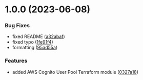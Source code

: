 # 1.0.0 (2023-06-08)


### Bug Fixes

* fixed README ([a32abaf](https://github.com/data-platform-hq/terraform-aws-cognito-user-pool/commit/a32abaf5209d01435b7fe246999046ca3f07ebf5))
* fixed typo ([1fe91f4](https://github.com/data-platform-hq/terraform-aws-cognito-user-pool/commit/1fe91f4f0c0b491e729f6dcc3b015b76b0e7e67e))
* formatting ([95ad55a](https://github.com/data-platform-hq/terraform-aws-cognito-user-pool/commit/95ad55a2efd8c3569e363b3cbc3000c0bbf0df94))


### Features

* added AWS Cognito User Pool Terraform module ([0327a18](https://github.com/data-platform-hq/terraform-aws-cognito-user-pool/commit/0327a1808e283217e1fcea4969cd115e73811375))
